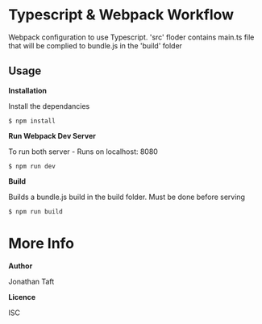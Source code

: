 # Typescript & Webpack Workflow

Webpack configuration to use Typescript. 'src' floder contains main.ts file that will be complied to bundle.js in the 'build' folder

## Usage

**Installation**

Install the dependancies

```$ npm install```

**Run Webpack Dev Server**

To run both server - Runs on localhost: 8080

```$ npm run dev```

**Build**

Builds a bundle.js build in the build folder. Must be done before serving

```$ npm run build```

# More Info

**Author**

Jonathan Taft

**Licence**

ISC
